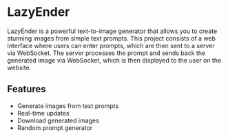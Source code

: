 # LazyEnder

LazyEnder is a powerful text-to-image generator that allows you to create stunning images from simple text prompts. This project consists of a web interface where users can enter prompts, which are then sent to a server via WebSocket. The server processes the prompt and sends back the generated image via WebSocket, which is then displayed to the user on the website.

## Features

- Generate images from text prompts
- Real-time updates
- Download generated images
- Random prompt generator
